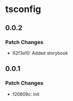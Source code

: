 # tsconfig

## 0.0.2

### Patch Changes

- 62f3a10: Added storybook

## 0.0.1

### Patch Changes

- f20609c: init
